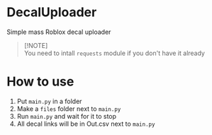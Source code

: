 # DecalUploader
Simple mass Roblox decal uploader

> [!NOTE]\
> You need to intall `requests` module if you don't have it already

# How to use
1. Put `main.py` in a folder
2. Make a `files` folder next to `main.py`
3. Run `main.py` and wait for it to stop
4. All decal links will be in Out.csv next to `main.py`
